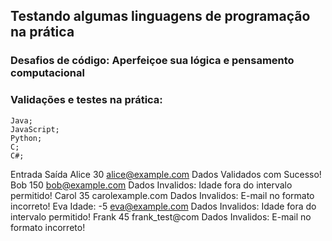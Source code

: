 ## Testando algumas linguagens de programação na prática

### Desafios de código: Aperfeiçoe sua lógica e pensamento computacional

### Validações e testes na prática:
    Java;
    JavaScript;
    Python;
    C;
    C#;

Entrada	Saída
Alice
  30
  alice@example.com	Dados Validados com Sucesso!
Bob
  150
  bob@example.com	Dados Invalidos: Idade fora do intervalo permitido!
Carol
  35
  carolexample.com	Dados Invalidos: E-mail no formato incorreto!
Eva
  Idade: -5
  eva@example.com	Dados Invalidos: Idade fora do intervalo permitido!
Frank
  45
  frank_test@com	Dados Invalidos: E-mail no formato incorreto!